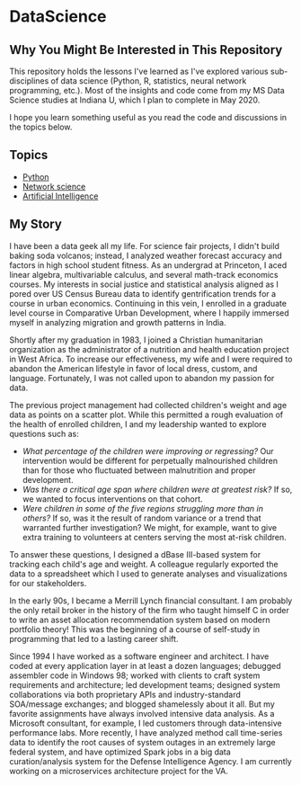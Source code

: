 # DataScience
## Why You Might Be Interested in This Repository
This repository holds the lessons I've learned as I've explored various sub-disciplines of data science (Python, R, statistics, neural network programming, etc.). Most of the insights and code come from my MS Data Science studies at Indiana U, which I plan to complete in May 2020.

I hope you learn something useful as you read the code and discussions in the topics below.
## Topics
* [Python](https://github.com/chrisfalter/DataScience/tree/master/Python)
* [Network science](https://github.com/chrisfalter/DataScience/tree/master/NetworkScience)
* [Artificial Intelligence](https://github.com/chrisfalter/DataScience/tree/master/AI)
## My Story
I have been a data geek all my life. For science fair projects, I didn't build baking soda volcanos; instead, I analyzed weather forecast accuracy and factors in high school student fitness. As an undergrad at Princeton, I aced linear algebra, multivariable calculus, and several math-track economics courses. My interests in social justice and statistical analysis aligned as I pored over US Census Bureau data to identify gentrification trends for a course in urban economics. Continuing in this vein, I enrolled in a graduate level course in Comparative Urban Development, where I happily immersed myself in analyzing migration and growth patterns in India.

Shortly after my graduation in 1983, I joined a Christian humanitarian organization as the administrator of a nutrition and health education project in West Africa. To increase our effectiveness, my wife and I were required to abandon the American lifestyle in favor of local dress, custom, and language. Fortunately, I was not called upon to abandon my passion for data.

The previous project management had collected children's weight and age data as points on a scatter plot. While this permitted a rough evaluation of the health of enrolled children, I and my leadership wanted to explore questions such as:

- *What percentage of the children were improving or regressing?* Our intervention would be different for perpetually malnourished children than for those who fluctuated between malnutrition and proper development.
- *Was there a critical age span where children were at greatest risk?* If so, we wanted to focus interventions on that cohort.
- *Were children in some of the five regions struggling more than in others?* If so, was it the result of random variance or a trend that warranted further investigation? We might, for example, want to give extra training to volunteers at centers serving the most at-risk children.

To answer these questions, I designed a dBase III-based system for tracking each child's age and weight. A colleague regularly exported the data to a spreadsheet which I used to generate analyses and visualizations for our stakeholders.

In the early 90s, I became a Merrill Lynch financial consultant. I am probably the only retail broker in the history of the firm who taught himself C in order to write an asset allocation recommendation system based on modern portfolio theory! This was the beginning of a course of self-study in programming that led to a lasting career shift.

Since 1994 I have worked as a software engineer and architect. I have coded at every application layer in at least a dozen languages; debugged assembler code in Windows 98; worked with clients to craft system requirements and architecture; led development teams; designed system collaborations via both proprietary APIs and industry-standard SOA/message exchanges; and blogged shamelessly about it all. But my favorite assignments have always involved intensive data analysis. As a Microsoft consultant, for example, I led customers through data-intensive performance labs. More recently, I have analyzed method call time-series data to identify the root causes of system outages in an extremely large federal system, and have optimized Spark jobs in a big data curation/analysis system for the Defense Intelligence Agency. I am currently working on a microservices architecture project for the VA.
